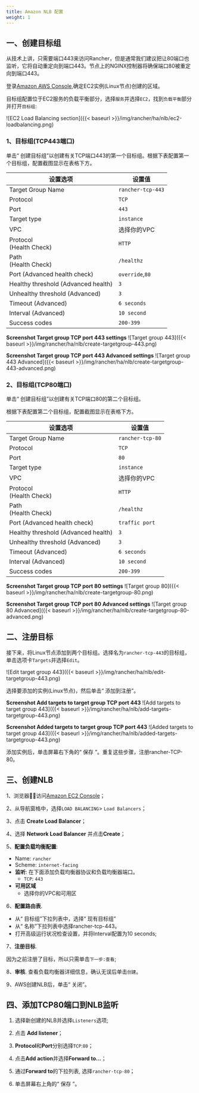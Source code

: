 ```yaml
---
title: Amazon NLB 配置
weight: 1
---
```


## 一、创建目标组

从技术上讲，只需要端口443来访问Rancher，但是通常我们建议把让80端口也监听，它将自动重定向到端口443。节点上的NGINX控制器将确保端口80被重定向到端口443。

登录[Amazon AWS Console](https://console.aws.amazon.com/ec2/),确定EC2实例(Linux节点)创建的区域。

目标组配置位于EC2服务的负载平衡部分，选择`服务`并选择`EC2`，找到`负载平衡`部分并打开`目标组`:

![EC2 Load Balancing section]({{< baseurl >}}/img/rancher/ha/nlb/ec2-loadbalancing.png)

### 1、目标组(TCP443端口)

单击“ 创建目标组”以创建有关TCP端口443的第一个目标组。根据下表配置第一个目标组，配置截图显示在表格下方。

| 设置选项                              | 设置值           |
| ----------------------------------- | ----------------- |
| Target Group Name                   | `rancher-tcp-443` |
| Protocol                            | `TCP`             |
| Port                                | `443`             |
| Target type                         | `instance`        |
| VPC                                 | 选择你的VPC   |
| Protocol<br/>(Health Check)         | `HTTP`            |
| Path<br/>(Health Check)             | `/healthz`        |
| Port (Advanced health check)        | `override`,`80`   |
| Healthy threshold (Advanced health) | `3`               |
| Unhealthy threshold (Advanced)      | `3`               |
| Timeout (Advanced)                  | `6 seconds`       |
| Interval (Advanced)                 | `10 second`       |
| Success codes                       | `200-399`         |

**Screenshot Target group TCP port 443 settings**
![Target group 443]({{< baseurl >}}/img/rancher/ha/nlb/create-targetgroup-443.png)

**Screenshot Target group TCP port 443 Advanced settings**
![Target group 443 Advanced]({{< baseurl >}}/img/rancher/ha/nlb/create-targetgroup-443-advanced.png)

### 2、目标组(TCP80端口)

单击“ 创建目标组”以创建有关TCP端口80的第二个目标组。

根据下表配置第二个目标组，配置截图显示在表格下方。

| 设置选项                              | 设置值             |
| ----------------------------------- | ----------------   |
| Target Group Name                   | `rancher-tcp-80`   |
| Protocol                            | `TCP`              |
| Port                                | `80`             |
| Target type                         | `instance`       |
| VPC                                 | 选择你的VPC  |
| Protocol<br/>(Health Check)         | `HTTP`           |
| Path<br/>(Health Check)             | `/healthz`       |
| Port (Advanced health check)        | `traffic port`   |
| Healthy threshold (Advanced health) | `3`              |
| Unhealthy threshold (Advanced)      | `3`              |
| Timeout (Advanced)                  | `6 seconds`      |
| Interval (Advanced)                 | `10 second`      |
| Success codes                       | `200-399`        |

**Screenshot Target group TCP port 80 settings**
![Target group 80]({{< baseurl >}}/img/rancher/ha/nlb/create-targetgroup-80.png)

**Screenshot Target group TCP port 80 Advanced settings**
![Target group 80 Advanced]({{< baseurl >}}/img/rancher/ha/nlb/create-targetgroup-80-advanced.png)

## 二、注册目标

接下来，将Linux节点添加到两个目标组。选择名为`rancher-tcp-443`的目标组，单击选项卡`Targets`并选择`Edit`。

![Edit target group 443]({{< baseurl >}}/img/rancher/ha/nlb/edit-targetgroup-443.png)

选择要添加的实例(Linux节点)，然后单击“ 添加到注册”。

**Screenshot Add targets to target group TCP port 443**
![Add targets to target group 443]({{< baseurl >}}/img/rancher/ha/nlb/add-targets-targetgroup-443.png)

**Screenshot Added targets to target group TCP port 443**
![Added targets to target group 443]({{< baseurl >}}/img/rancher/ha/nlb/added-targets-targetgroup-443.png)

添加实例后，单击屏幕右下角的“ 保存 ”。重复这些步骤，注册rancher-TCP-80。

## 三、创建NLB

1、浏览器访问[Amazon EC2 Console](https://console.aws.amazon.com/ec2/)；

2、从导航窗格中，选择`LOAD BALANCING`> `Load Balancers`；

3、点击 **Create Load Balancer**；

4、选择 **Network Load Balancer** 并点击**Create**；

5、**配置负载均衡配置**:

- Name: `rancher`
- Scheme: `internet-facing`
- **监听**: 在下面添加负载均衡器协议和负载均衡器端口。
  - `TCP`: `443`
- **可用区域**
  - 选择你的VPC和可用区

6、**配置路由表**.

- 从“ 目标组”下拉列表中，选择“ 现有目标组”
- 从“ 名称”下拉列表中选择rancher-tcp-443。
- 打开高级运行状况检查设置，并将Interval配置为10 seconds;

7、**注册目标**.

因为之前注册了目标，所以只需单击`下一步:查看`;

8、**审核**. 查看负载均衡器详细信息，确认无误后单击`创建`。

9、AWS创建NLB后，单击“ 关闭”。

## 四、添加TCP80端口到NLB监听

1. 选择新创建的NLB并选择`Listeners`选项;

2. 点击 **Add listener**；

3. **Protocol**和**Port**分别选择`TCP`:`80`；

4. 点击**Add action**并选择**Forward to...**；

5. 通过**Forward to**的下拉列表, 选择`rancher-tcp-80`；

6. 单击屏幕右上角的“ 保存 ”。